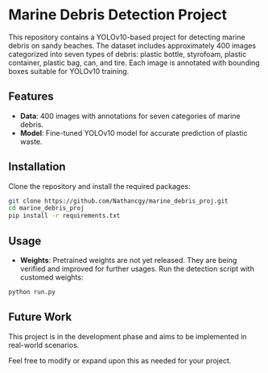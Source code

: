 # Marine Debris Detection Project

This repository contains a YOLOv10-based project for detecting marine debris on sandy beaches. The dataset includes approximately 400 images categorized into seven types of debris: plastic bottle, styrofoam, plastic container, plastic bag, can, and tire. Each image is annotated with bounding boxes suitable for YOLOv10 training.

## Features
- **Data**: 400 images with annotations for seven categories of marine debris.
- **Model**: Fine-tuned YOLOv10 model for accurate prediction of plastic waste.

## Installation
Clone the repository and install the required packages:
```bash
git clone https://github.com/Nathancgy/marine_debris_proj.git
cd marine_debris_proj
pip install -r requirements.txt
```

## Usage
- **Weights**: Pretrained weights are not yet released. They are being verified and improved for further usages.
Run the detection script with customed weights:
```bash
python run.py
```
## Future Work
This project is in the development phase and aims to be implemented in real-world scenarios.

Feel free to modify or expand upon this as needed for your project.